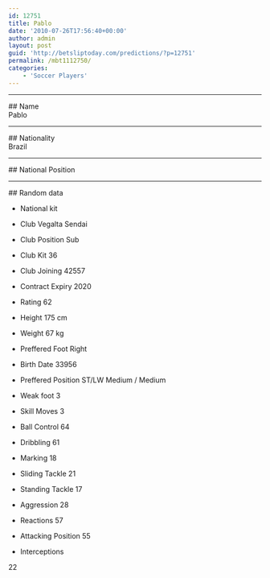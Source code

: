 ```yaml
---
id: 12751
title: Pablo
date: '2010-07-26T17:56:40+00:00'
author: admin
layout: post
guid: 'http://betsliptoday.com/predictions/?p=12751'
permalink: /mbt1112750/
categories:
    - 'Soccer Players'
---
```


- - - - - -

\## Name  
 Pablo

- - - - - -

\## Nationality  
 Brazil

- - - - - -

\## National Position

- - - - - -

\## Random data

- National kit
- Club
 Vegalta Sendai

- Club Position
 Sub

- Club Kit
 36

- Club Joining
 42557

- Contract Expiry
 2020

- Rating
 62

- Height
 175 cm

- Weight
 67 kg

- Preffered Foot
 Right

- Birth Date
 33956

- Preffered Position
 ST/LW Medium / Medium

- Weak foot
 3

- Skill Moves
 3

- Ball Control
 64

- Dribbling
 61

- Marking
 18

- Sliding Tackle
 21

- Standing Tackle
 17

- Aggression
 28

- Reactions
 57

- Attacking Position
 55

- Interceptions

 22